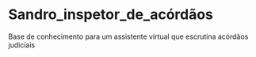 # Sandro_inspetor_de_acórdãos
Base de conhecimento para um assistente virtual que escrutina acórdãos judiciais

